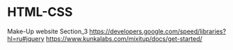 # HTML-CSS
Make-Up website Section_3
https://developers.google.com/speed/libraries?hl=ru#jquery
https://www.kunkalabs.com/mixitup/docs/get-started/
